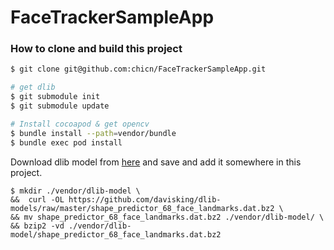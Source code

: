 # FaceTrackerSampleApp


### How to clone and build this project
```bash
$ git clone git@github.com:chicn/FaceTrackerSampleApp.git

# get dlib
$ git submodule init
$ git submodule update

# Install cocoapod & get opencv
$ bundle install --path=vendor/bundle
$ bundle exec pod install
```

Download dlib model from [here](https://github.com/davisking/dlib-models/blob/master/shape_predictor_68_face_landmarks.dat.bz2) and save and add it somewhere in this project.
```
$ mkdir ./vendor/dlib-model \
&&  curl -OL https://github.com/davisking/dlib-models/raw/master/shape_predictor_68_face_landmarks.dat.bz2 \
&& mv shape_predictor_68_face_landmarks.dat.bz2 ./vendor/dlib-model/ \
&& bzip2 -vd ./vendor/dlib-model/shape_predictor_68_face_landmarks.dat.bz2
```
